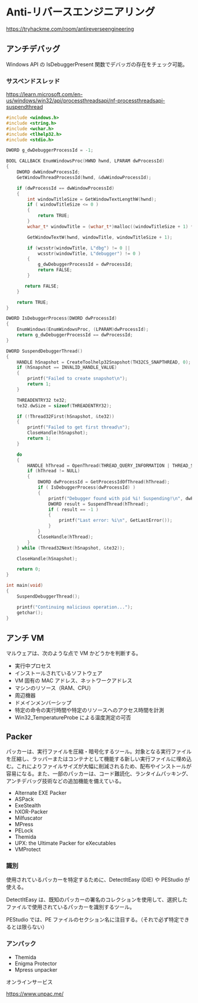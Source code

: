 # Anti-リバースエンジニアリング

https://tryhackme.com/room/antireverseengineering

## アンチデバッグ

Windows API の IsDebuggerPresent 関数でデバッガの存在をチェック可能。

### サスペンドスレッド

https://learn.microsoft.com/en-us/windows/win32/api/processthreadsapi/nf-processthreadsapi-suspendthread

```c
#include <windows.h>
#include <string.h>
#include <wchar.h>
#include <tlhelp32.h>
#include <stdio.h>

DWORD g_dwDebuggerProcessId = -1;

BOOL CALLBACK EnumWindowsProc(HWND hwnd, LPARAM dwProcessId)
{
    DWORD dwWindowProcessId;
    GetWindowThreadProcessId(hwnd, &dwWindowProcessId);

    if (dwProcessId == dwWindowProcessId)
    {
		int windowTitleSize = GetWindowTextLengthW(hwnd);
		if ( windowTitleSize <= 0 )
		{
			return TRUE;
		}
		wchar_t* windowTitle = (wchar_t*)malloc((windowTitleSize + 1) * sizeof(wchar_t));

        GetWindowTextW(hwnd, windowTitle, windowTitleSize + 1);

		if (wcsstr(windowTitle, L"dbg") != 0 ||
			wcsstr(windowTitle, L"debugger") != 0 )
		{
            g_dwDebuggerProcessId = dwProcessId;
			return FALSE;
		}

       return FALSE;
    }

    return TRUE;
}

DWORD IsDebuggerProcess(DWORD dwProcessId)
{
    EnumWindows(EnumWindowsProc, (LPARAM)dwProcessId);
    return g_dwDebuggerProcessId == dwProcessId;
}

DWORD SuspendDebuggerThread()
{
	HANDLE hSnapshot = CreateToolhelp32Snapshot(TH32CS_SNAPTHREAD, 0);
    if (hSnapshot == INVALID_HANDLE_VALUE)
	{
        printf("Failed to create snapshot\n");
        return 1;
    }

    THREADENTRY32 te32;
    te32.dwSize = sizeof(THREADENTRY32);

    if (!Thread32First(hSnapshot, &te32))
	{
        printf("Failed to get first thread\n");
        CloseHandle(hSnapshot);
        return 1;
    }

    do
	{
        HANDLE hThread = OpenThread(THREAD_QUERY_INFORMATION | THREAD_SUSPEND_RESUME, FALSE, te32.th32ThreadID);
        if (hThread != NULL)
		{
            DWORD dwProcessId = GetProcessIdOfThread(hThread);
			if ( IsDebuggerProcess(dwProcessId) )
			{
				printf("Debugger found with pid %i! Suspending!\n", dwProcessId);
				DWORD result = SuspendThread(hThread);
 				if ( result == -1 )
				{
					printf("Last error: %i\n", GetLastError());
				}
			}
            CloseHandle(hThread);
        }
    } while (Thread32Next(hSnapshot, &te32));

    CloseHandle(hSnapshot);

    return 0;
}

int main(void)
{
	SuspendDebuggerThread();

	printf("Continuing malicious operation...");
	getchar();
}
```

## アンチ VM

マルウェアは、次のような点で VM かどうかを判断する。

- 実行中プロセス
- インストールされているソフトウェア
- VM 固有の MAC アドレス、ネットワークアドレス
- マシンのリソース（RAM、CPU）
- 周辺機器
- ドメインメンバーシップ
- 特定の命令の実行時間や特定のリソースへのアクセス時間を計測
- Win32_TemperatureProbe による温度測定の可否

## Packer

パッカーは、実行ファイルを圧縮・暗号化するツール。対象となる実行ファイルを圧縮し、ラッパーまたはコンテナとして機能する新しい実行ファイルに埋め込む。これによりファイルサイズが大幅に削減されるため、配布やインストールが容易になる。また、一部のパッカーは、コード難読化、ランタイムパッキング、アンチデバッグ技術などの追加機能を備えている。

- Alternate EXE Packer
- ASPack
- ExeStealth
- hXOR-Packer
- Milfuscator
- MPress
- PELock
- Themida
- UPX: the Ultimate Packer for eXecutables
- VMProtect

### 識別

使用されているパッカーを特定するために、DetectItEasy (DIE) や PEStudio が使える。

DetectItEasy は、既知のパッカーの署名のコレクションを使用して、選択したファイルで使用されているパッカーを識別するツール。

PEStudio では、PE ファイルのセクション名に注目する。（それで必ず特定できるとは限らない）

### アンパック

- Themida
- Enigma Protector
- Mpress unpacker

オンラインサービス

https://www.unpac.me/
